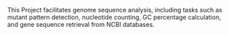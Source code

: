 This Project facilitates genome sequence analysis, including tasks such as mutant pattern detection, nucleotide counting, GC percentage calculation, and gene sequence retrieval from NCBI databases.
